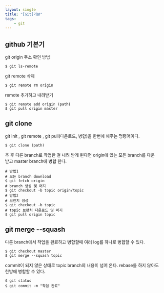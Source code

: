 ```yaml
---
layout: single
title: "[Git]기본"
tags: 
    - git
---
```


## github 기본기
git origin 주소 확인 방법
```
$ git ls-remote
```
git remote 삭제
```
$ git remote rm origin
```
remote 추가하고 내려받기 
```
$ git remote add origin (path)
$ git pull origin master
```
## git clone
git init , git remote , git pull(다운로드, 병합)을 한번에 해주는 명령어이다.
```
$ git clone (path)
```
추 후 다른 branch로 작업한 걸 내려 받게 된다면 
origin에 있는 모든 branch를 다운 받고 master branch에 병합 한다.

```
# 방법1 
# 모든 branch download
$ git fetch origin
# branch 생성 및 머지 
$ git checkout -b topic origin/topic
# 방법2 
# 브랜치 생성
$ git checkout -b topic
# topic 브랜치 다운로드 및 머지
$ git pull origin topic
```
## git merge --squash
다른 branch에서 작업을 완료하고 병합할때 여러 log를 하나로 병합할 수 있다.
```
$ git checkout master
$ git merge --squash topic
```
commit이 되지 않은 상태로 topic branch의 내용이 넘어 온다.
 rebase를 하지 않아도 한방에 병합할 수 있다.
```
$ git status
$ git commit -m "작업 완료"
```

